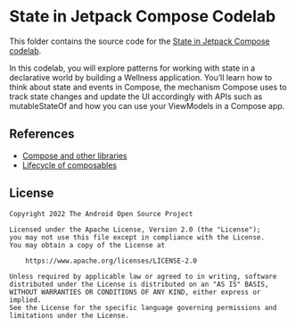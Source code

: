 # State in Jetpack Compose Codelab

This folder contains the source code for the
[State in Jetpack Compose codelab](https://developer.android.com/codelabs/jetpack-compose-state).

In this codelab, you will explore patterns for working with state in a
declarative world by building a Wellness application. You’ll learn how to think
about state and events in Compose, the mechanism Compose uses to track state
changes and update the UI accordingly with APIs such as mutableStateOf and how
you can use your ViewModels in a Compose app.

## References

* [Compose and other libraries](http://developer.android.com/jetpack/compose/libraries#streams)
* [Lifecycle of composables](http://developer.android.com/jetpack/compose/lifecycle#lifecycle-overview)

## License

```
Copyright 2022 The Android Open Source Project

Licensed under the Apache License, Version 2.0 (the "License");
you may not use this file except in compliance with the License.
You may obtain a copy of the License at

    https://www.apache.org/licenses/LICENSE-2.0

Unless required by applicable law or agreed to in writing, software
distributed under the License is distributed on an "AS IS" BASIS,
WITHOUT WARRANTIES OR CONDITIONS OF ANY KIND, either express or implied.
See the License for the specific language governing permissions and
limitations under the License.
```

